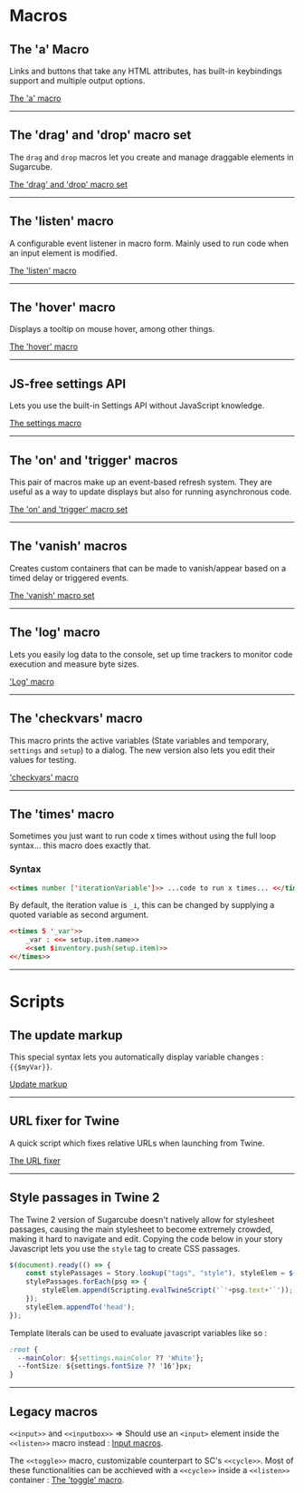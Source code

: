 # Macros #

## The 'a' Macro ##

Links and buttons that take any HTML attributes, has built-in keybindings support and multiple output options.

[The 'a' macro](a-macro)

***

## The 'drag' and 'drop' macro set ##

The `drag` and `drop` macros let you create and manage draggable elements in Sugarcube.

[The 'drag' and 'drop' macro set](drag-drop-macro)

***

## The 'listen' macro ##

A configurable event listener in macro form. Mainly used to run code when an input element is modified.

[The 'listen' macro](listen-macro)

***


## The 'hover' macro ##

Displays a tooltip on mouse hover, among other things.

[The 'hover' macro](hover-macro)

***

## JS-free settings API ##

Lets you use the built-in Settings API without JavaScript knowledge.

[The settings macro](sc-settings)

***

## The 'on' and 'trigger' macros ##

This pair of macros make up an event-based refresh system. They are useful as a way to update displays but also for running asynchronous code.

[The 'on' and 'trigger' macro set](on-macro)

***

## The 'vanish' macros ##

Creates custom containers that can be made to vanish/appear based on a timed delay or triggered events.

[The 'vanish' macro set](vanish-macro)

***

## The 'log' macro ##

Lets you easily log data to the console, set up time trackers to monitor code execution and measure byte sizes.

['Log' macro](log-macro)

***

## The 'checkvars' macro ##

This macro prints the active variables (State variables and temporary, `settings` and `setup`) to a dialog. The new version also lets you edit their values for testing.

['checkvars' macro](checkvars)

***

## The 'times' macro ##

Sometimes you just want to run code x times without using the full loop syntax... this macro does exactly that.

### Syntax ###

```html
<<times number ['iterationVariable']>> ...code to run x times... <</times>>
```

By default, the iteration value is `_i`, this can be changed by supplying a quoted variable as second argument.

```html
<<times 5 '_var'>>
	_var : <<= setup.item.name>>
	<<set $inventory.push(setup.item)>>
<</times>>
```

***

# Scripts #

## The update markup ##

This special syntax lets you automatically display variable changes : `{{$myVar}}`.

[Update markup](update-markup)

***

## URL fixer for Twine ##

A quick script which fixes relative URLs when launching from Twine.

[The URL fixer](URLfixer)

***

## Style passages in Twine 2 ##

The Twine 2 version of Sugarcube doesn't natively allow for stylesheet passages, causing the main stylesheet to become extremely crowded, making it hard to navigate and edit.
Copying the code below in your story Javascript lets you use the `style` tag to create CSS passages. 

```js
$(document).ready(() => {
	const stylePassages = Story.lookup("tags", "style"), styleElem = $("<style id='style-passages' type='text/css'>");
	stylePassages.forEach(psg => {
		styleElem.append(Scripting.evalTwineScript('`'+psg.text+'`'));
	});
	styleElem.appendTo('head');
});
```

Template literals can be used to evaluate javascript variables like so : 

```css
:root {
  --mainColor: ${settings.mainColor ?? 'White'};
  --fontSize: ${settings.fontSize ?? '16'}px;
}
```

***

## Legacy macros ##

`<<input>>` and `<<inputbox>>` => Should use an `<input>` element inside the `<<listen>>` macro instead : [Input macros](input-macros).

The `<<toggle>>` macro, customizable counterpart to SC's `<<cycle>>`. Most of these functionalities can be acchieved with a `<<cycle>>` inside a `<<listen>>` container : [The 'toggle' macro](toggle-macro).
